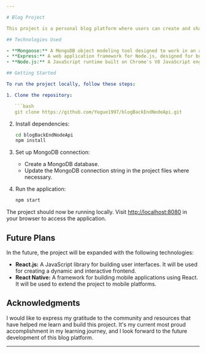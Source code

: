 ```yaml
---

# Blog Project

This project is a personal blog platform where users can create and share their own blogs. It serves as a social media app for bloggers to connect and express their thoughts. The backend of the project is built using Mongoose, Express, and Node.js, and it successfully connects to a MongoDB database.

## Technologies Used

- **Mongoose:** A MongoDB object modeling tool designed to work in an asynchronous environment.
- **Express:** A web application framework for Node.js, designed for building web applications and APIs.
- **Node.js:** A JavaScript runtime built on Chrome's V8 JavaScript engine.

## Getting Started

To run the project locally, follow these steps:

1. Clone the repository:

   ```bash
   git clone https://github.com/Yogue1997/blogBackEndNodeApi.git
   ```

2. Install dependencies:

   ```bash
   cd blogBackEndNodeApi
   npm install
   ```

3. Set up MongoDB connection:

   - Create a MongoDB database.
   - Update the MongoDB connection string in the project files where necessary.

4. Run the application:

   ```bash
   npm start
   ```

The project should now be running locally. Visit [http://localhost:8080](http://localhost:8080) in your browser to access the application.

## Future Plans

In the future, the project will be expanded with the following technologies:

- **React.js:** A JavaScript library for building user interfaces. It will be used for creating a dynamic and interactive frontend.
- **React Native:** A framework for building mobile applications using React. It will be used to extend the project to mobile platforms.

## Acknowledgments

I would like to express my gratitude to the community and resources that have helped me learn and build this project. It's my current most proud accomplishment in my learning journey, and I look forward to the future development of this blog platform.

---
```

